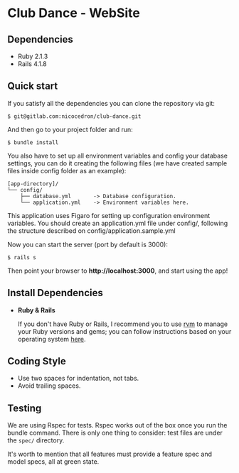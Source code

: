 Club Dance - WebSite
===================

Dependencies
-------

 - Ruby 2.1.3
 - Rails 4.1.8

Quick start
-------

If you satisfy all the dependencies you can clone the repository via git:

```
$ git@gitlab.com:nicocedron/club-dance.git

```

And then go to your project folder and run:

```
$ bundle install
```

You also have to set up all environment variables and config your database settings, you can do it creating the following files (we have created sample files inside config folder as an example):

```
[app-directory]/
└── config/
    ├── database.yml       -> Database configuration.
    └── application.yml    -> Environment variables here.
```

This application uses Figaro for setting up configuration environment variables. You should create an application.yml file under config/, following the structure described on config/application.sample.yml

Now you can start the server (port by default is 3000):

```
$ rails s
```

Then point your browser to **http://localhost:3000**, and start using the app!

Install Dependencies
-------
- **Ruby & Rails**

    If you don't have Ruby or Rails, I recommend you to use [rvm][1] to manage your Ruby versions and gems; you can follow instructions based on your operating system [here][2].

Coding Style
------
 - Use two spaces for indentation, not tabs.
 - Avoid trailing spaces.

Testing
-------

We are using Rspec for tests. Rspec works out of the box once you run the bundle command. There is only one thing to consider: test files are under the `spec/` directory.

It's worth to mention that all features must provide a feature spec and model specs, all at green state.


[1]: https://rvm.io/rvm/install
[2]: http://railsapps.github.io/installing-rails.html